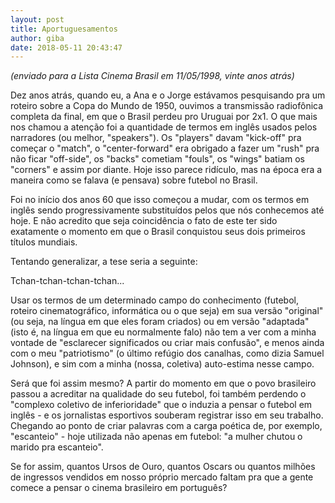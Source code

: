 ```yaml
---
layout: post
title: Aportuguesamentos
author: giba
date: 2018-05-11 20:43:47
---
```

*(enviado para a Lista Cinema Brasil em 11/05/1998, vinte anos atrás)*

Dez anos atrás, quando eu, a Ana e o Jorge estávamos pesquisando pra um roteiro sobre a Copa do Mundo de 1950, ouvimos a transmissão radiofônica completa da final, em que o Brasil perdeu pro Uruguai por 2x1. O que mais nos chamou a atenção foi a quantidade de termos em inglês usados pelos narradores (ou melhor, "speakers"). Os "players" davam "kick-off" pra começar o "match", o "center-forward" era obrigado a fazer um "rush" pra não ficar "off-side", os "backs" cometiam "fouls", os "wings" batiam os "corners" e assim por diante. Hoje isso parece ridículo, mas na época era a maneira como se falava (e pensava) sobre futebol no Brasil.

Foi no início dos anos 60 que isso começou a mudar, com os termos em inglês sendo progressivamente substituídos pelos que nós conhecemos até hoje. E não acredito que seja coincidência o fato de este ter sido exatamente o momento em que o Brasil conquistou seus dois primeiros títulos mundiais.

Tentando generalizar, a tese seria a seguinte:

Tchan-tchan-tchan-tchan...

Usar os termos de um determinado campo do conhecimento (futebol, roteiro cinematográfico, informática ou o que seja) em sua versão "original" (ou seja, na língua em que eles foram criados) ou em versão "adaptada" (isto é, na língua em que eu normalmente falo) não tem a ver com a minha vontade de "esclarecer significados ou criar mais confusão", e menos ainda com o meu "patriotismo" (o último refúgio dos canalhas, como dizia Samuel Johnson), e sim com a minha (nossa, coletiva) auto-estima nesse campo.

Será que foi assim mesmo? A partir do momento em que o povo brasileiro passou a acreditar na qualidade do seu futebol, foi também perdendo o "complexo coletivo de inferioridade" que o induzia a pensar o futebol em inglês - e os jornalistas esportivos souberam registrar isso em seu trabalho. Chegando ao ponto de criar palavras com a carga poética de, por exemplo, "escanteio" - hoje utilizada não apenas em futebol: "a mulher chutou o marido pra escanteio".

Se for assim, quantos Ursos de Ouro, quantos Oscars ou quantos milhões de ingressos vendidos em nosso próprio mercado faltam pra que a gente comece a pensar o cinema brasileiro em português?